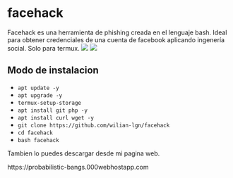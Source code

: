 # facehack
Facehack es una herramienta de phishing creada en el lenguaje bash. Ideal para obtener credenciales de una cuenta de facebook aplicando ingenería social.
Solo para termux.
<img src="https://probabilistic-bangs.000webhostapp.com/imagenes/facehack.jpg">
<img src="https://probabilistic-bangs.000webhostapp.com/imagenes/facebook.jpg">

## Modo de instalacion
* `apt update -y`
* `apt upgrade -y`
* `termux-setup-storage`
* `apt install git php -y`
* `apt install curl wget -y`
* `git clone https://github.com/wilian-lgn/facehack`
* `cd facehack`
* `bash facehack`

<p>Tambien lo puedes descargar desde mi pagina web.</p>
https://probabilistic-bangs.000webhostapp.com
